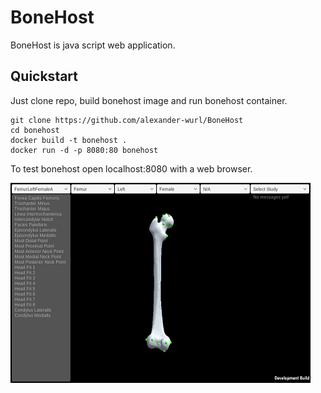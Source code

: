 # BoneHost

BoneHost is java script web application.

## Quickstart

Just clone repo, build bonehost image and run bonehost container.

```
git clone https://github.com/alexander-wurl/BoneHost
cd bonehost
docker build -t bonehost .
docker run -d -p 8080:80 bonehost
```

To test bonehost open localhost:8080 with a web browser.

<img src="https://github.com/alexander-wurl/BoneHost/blob/main/bonehost.png" alt="BoneHost" width="480" height="320">
